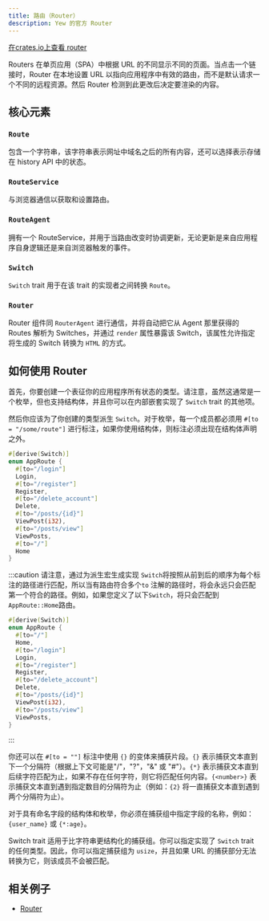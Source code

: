 ```yaml
---
title: 路由（Router）
description: Yew 的官方 Router
---
```


[在crates.io上查看 router ](https://crates.io/crates/yew-router)

Routers 在单页应用（SPA）中根据 URL 的不同显示不同的页面。当点击一个链接时，Router 在本地设置 URL 以指向应用程序中有效的路由，而不是默认请求一个不同的远程资源。然后 Router 检测到此更改后决定要渲染的内容。

## 核心元素

### `Route`

包含一个字符串，该字符串表示网址中域名之后的所有内容，还可以选择表示存储在 history API 中的状态。

### `RouteService`

与浏览器通信以获取和设置路由。

### `RouteAgent`

拥有一个 RouteService，并用于当路由改变时协调更新，无论更新是来自应用程序自身逻辑还是来自浏览器触发的事件。

### `Switch`

`Switch` trait 用于在该 trait 的实现者之间转换 `Route`。

### `Router`

Router 组件同 `RouterAgent` 进行通信，并将自动把它从 Agent 那里获得的 Routes 解析为 Switches，并通过 `render` 属性暴露该 Switch，该属性允许指定将生成的 Switch 转换为 `HTML` 的方式。

## 如何使用 Router

首先，你要创建一个表征你的应用程序所有状态的类型。请注意，虽然这通常是一个枚举，但也支持结构体，并且你可以在内部嵌套实现了 `Switch` trait 的其他项。

然后你应该为了你创建的类型派生 `Switch`。对于枚举，每一个成员都必须用 `#[to = "/some/route"]` 进行标注，如果你使用结构体，则标注必须出现在结构体声明之外。

```rust
#[derive(Switch)]
enum AppRoute {
  #[to="/login"]
  Login,
  #[to="/register"]
  Register,
  #[to="/delete_account"]
  Delete,
  #[to="/posts/{id}"]
  ViewPost(i32),
  #[to="/posts/view"]
  ViewPosts,
  #[to="/"]
  Home
}
```

:::caution 请注意，通过为派生宏生成实现 `Switch`将按照从前到后的顺序为每个标注的路径进行匹配，所以当有路由符合多个`to` 注解的路径时，将会永远只会匹配第一个符合的路径。例如，如果您定义了以下`Switch`，将只会匹配到`AppRoute::Home`路由。

```rust
#[derive(Switch)]
enum AppRoute {
  #[to="/"]
  Home,
  #[to="/login"]
  Login,
  #[to="/register"]
  Register,
  #[to="/delete_account"]
  Delete,
  #[to="/posts/{id}"]
  ViewPost(i32),
  #[to="/posts/view"]
  ViewPosts,
}
```

:::

你还可以在 `#[to = ""]` 标注中使用 `{}` 的变体来捕获片段。`{}` 表示捕获文本直到下一个分隔符（根据上下文可能是"/"，"?"，"&amp;" 或 "#"）。`{*}` 表示捕获文本直到后续字符匹配为止，如果不存在任何字符，则它将匹配任何内容。`{<number>}` 表示捕获文本直到遇到指定数目的分隔符为止（例如：`{2}` 将一直捕获文本直到遇到两个分隔符为止）。

对于具有命名字段的结构体和枚举，你必须在捕获组中指定字段的名称，例如：`{user_name}` 或 `{*:age}`。

Switch trait 适用于比字符串更结构化的捕获组。你可以指定实现了 `Switch` trait 的任何类型。因此，你可以指定捕获组为 `usize`，并且如果 URL 的捕获部分无法转换为它，则该成员不会被匹配。

## 相关例子

- [Router](https://github.com/yewstack/yew/tree/master/examples/router)

